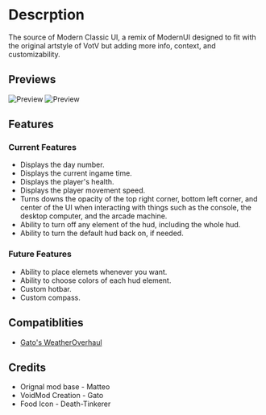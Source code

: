 # Descrption
The source of Modern Classic UI, a remix of ModernUI designed to fit with the original artstyle of VotV but adding more info, context, and customizability.
## Previews
![Preview](https://github.com/RubyTheQuester/Modern-Classic-HUD/blob/main/Source%20Images/Example%202.png?raw=true)
![Preview](https://github.com/RubyTheQuester/Modern-Classic-HUD/blob/main/Source%20Images/Example%201.png?raw=true)
## Features
### Current Features
- Displays the day number.
- Displays the current ingame time.
- Displays the player's health.
- Displays the player movement speed.
- Turns downs the opacity of the top right corner, bottom left corner, and center of the UI when interacting with things such as the console, the desktop computer, and the arcade machine.
- Ability to turn off any element of the hud, including the whole hud.
- Ability to turn the default hud back on, if needed.

### Future Features
- Ability to place elemets whenever you want.
- Ability to choose colors of each hud element.
- Custom hotbar.
- Custom compass.

## Compatiblities
- [Gato's WeatherOverhaul](https://thunderstore.io/c/voices-of-the-void/p/Gatohost/WeatherOverhaul/)
  
## Credits
- Orignal mod base - Matteo
- VoidMod Creation - Gato
- Food Icon - Death-Tinkerer
